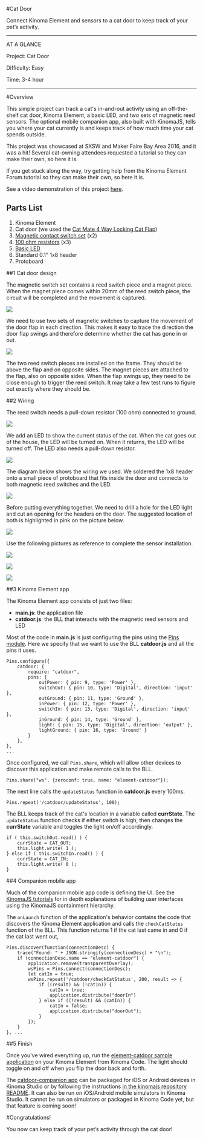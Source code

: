 #Cat Door

Connect Kinoma Element and sensors to a cat door to keep track of your pet’s activity.

---

AT A GLANCE

Project: Cat Door

Difficulty: Easy

Time: 3-4 hour

---

#Overview

This simple project can track a cat's in-and-out activity using an off-the-shelf cat door, Kinoma Element, a basic LED, and two sets of magnetic reed sensors. The optional mobile companion app, also built with KinomaJS, tells you where your cat currently is and keeps track of how much time your cat spends outside.

This project was showcased at SXSW and Maker Faire Bay Area 2016, and it was a hit! Several cat-owning attendees requested a tutorial so they can make their own, so here it is.

If you get stuck along the way, try getting help from the Kinoma Element Forum.tutorial so they can make their own, so here it is.

See a video demonstration of this project [here](https://youtu.be/RxnZjcDA9Pk).

<!--
<iframe width="700" height="415" src="https://www.youtube.com/embed/RxnZjcDA9Pk?rel=0&amp;controls=0&amp;showinfo=0" frameborder="0" allowfullscreen></iframe>
-->

## Parts List

1. Kinoma Element
2. Cat door (we used the [Cat Mate 4 Way Locking Cat Flap](https://www.amazon.com/Cat-Mate-Locking-Flap-White/dp/B001UKX484))
3. [Magnetic contact switch set](https://www.sparkfun.com/products/13247) (x2)
4. [100 ohm resistors](https://www.sparkfun.com/products/13761) (x3)
5. [Basic LED](https://www.sparkfun.com/products/531)
6. Standard 0.1" 1x8 header
7. Protoboard

##1 Cat door design

The magnetic switch set contains a reed switch piece and a magnet piece. When the magnet piece comes within 20mm of the reed switch piece, the circuit will be completed and the movement is captured.

![](media/magnetic-sensor.jpg)

We need to use two sets of magnetic switches to capture the movement of the door flap in each direction. This makes it easy to trace the direction the door flap swings and therefore determine whether the cat has gone in or out.

![](media/door-design.jpg)

The two reed switch pieces are installed on the frame. They should be above the flap and on opposite sides. The magnet pieces are attached to the flap, also on opposite sides. When the flap swings up, they need to be close enough to trigger the reed switch. It may take a few test runs to figure out exactly where they should be.

##2 Wiring

The reed switch needs a pull-down resistor (100 ohm) connected to ground.

![](media/wiring-sensor.jpg)

We add an LED to show the current status of the cat. When the cat goes out of the house, the LED will be turned on. When it returns, the LED will be turned off. The LED also needs a pull-down resistor.

![](media/wiring-graphic-1.jpg)

The diagram below shows the wiring we used. We soldered the 1x8 header onto a small piece of protoboard that fits inside the door and connects to both magnetic reed switches and the LED.

![](media/wiring-graphic-2.jpg)

Before putting everything together. We need to drill a hole for the LED light and cut an opening for the headers on the door. The suggested location of both is highlighted in pink on the picture below.

![](media/cut.jpg)

Use the following pictures as reference to complete the sensor installation.

![](media/wiring-1.jpg)

![](media/wiring-2.jpg)

![](media/wiring-4.jpg)


##3 Kinoma Element app

The Kinoma Element app consists of just two files:

- **main.js**: the application file
- **catdoor.js**: the BLL that interacts with the magnetic reed sensors and LED

Most of the code in **main.js** is just configuring the pins using the [Pins module](http://kinoma.com/develop/documentation/element-pins-module/). Here we specify that we want to use the BLL **catdoor.js** and all the pins it uses.

```
Pins.configure({
    catdoor: {
        require: "catdoor",
        pins: {
		    outPower: { pin: 9, type: 'Power' },
		    switchOut: { pin: 10, type: 'Digital', direction: 'input' },
		    outGround: { pin: 11, type: 'Ground' },
		    inPower: { pin: 12, type: 'Power' },
		    switchIn: { pin: 13, type: 'Digital', direction: 'input' },
		    inGround: { pin: 14, type: 'Ground' },
		    light: { pin: 15, type: 'Digital', direction: 'output' },
		    lightGround: { pin: 16, type: 'Ground' }
        }
    },
}, 
...
```

Once configured, we call `Pins.share`, which will allow other devices to discover this application and make remote calls to the BLL.

```
Pins.share("ws", {zeroconf: true, name: "element-catdoor"});
```

The next line calls the `updateStatus` function in **catdoor.js** every 100ms. 

```
Pins.repeat('/catdoor/updateStatus', 100);
```

The BLL keeps track of the cat's location in a variable called **currState**. The `updateStatus` function checks if either switch is high, then changes the **currState** variable and toggles the light on/off accordingly.

```
if ( this.switchOut.read() ) {
	currState = CAT_OUT;
	this.light.write( 1 );
} else if ( this.switchIn.read() ) {
	currState = CAT_IN;
	this.light.write( 0 );
}
```

##4 Companion mobile app

Much of the companion mobile app code is defining the UI. See the [KinomaJS tutorials](http://kinoma.com/develop/documentation/kinomajs-tutorials/) for in depth explanations of building user interfaces using the KinomaJS containment hierarchy.

The `onLaunch` function of the application's behavior contains the code that discovers the Kinoma Element application and calls the `checkCatStatus` function of the BLL. This function returns 1 if the cat last came in and 0 if the cat last went out,

```
Pins.discover(function(connectionDesc) {
	trace("Found: " + JSON.stringify(connectionDesc) + "\n");
	if (connectionDesc.name == "element-catdoor") {
		application.remove(transparentOverlay);
		wsPins = Pins.connect(connectionDesc);
		let catIn = true;	
	   	wsPins.repeat('/catdoor/checkCatStatus', 200, result => {
	    	if ((result) && (!catIn)) {
	    		catIn = true;
	    		application.distribute("doorIn")
	    	} else if ((!result) && (catIn)) {
	    		catIn = false;
	    		application.distribute("doorOut");
	    	}
		});	
	}
}, ...
```

##5 Finish

Once you've wired everything up, run the [element-catdoor sample application](https://github.com/Kinoma/KPR-examples/tree/master/element-catdoor) on your Kinoma Element from Kinoma Code. The light should toggle on and off when you flip the door back and forth.

The [catdoor-companion app](https://github.com/Kinoma/KPR-examples/tree/master/catdoor-companion) can be packaged for iOS or Android devices in Kinoma Studio or by following the instructions [in the kinomajs repository README](https://github.com/Kinoma/kinomajs). It can also be run on iOS/Android mobile simulators in Kinoma Studio. It cannot be run on simulators or packaged in Kinoma Code yet, but that feature is coming soon!

#Congratulations!

You now can keep track of your pet’s activity through the cat door!